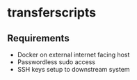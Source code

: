 # transferscripts

## Requirements

- Docker on external internet facing host
- Passwordless sudo access
- SSH keys setup to downstream system
